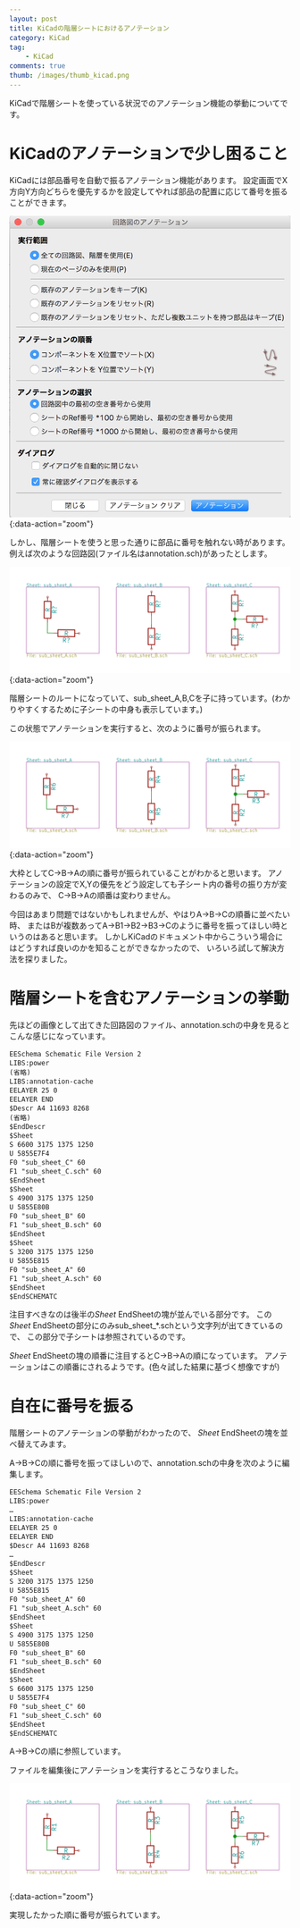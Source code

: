 ```yaml
---
layout: post
title: KiCadの階層シートにおけるアノテーション
category: KiCad
tag:
    - KiCad
comments: true
thumb: /images/thumb_kicad.png
---
```

KiCadで階層シートを使っている状況でのアノテーション機能の挙動についてです。


# KiCadのアノテーションで少し困ること

KiCadには部品番号を自動で振るアノテーション機能があります。
設定画面でX方向Y方向どちらを優先するかを設定してやれば部品の配置に応じて番号を振ることができます。

![](/images/kicad_annotation_config.png){:data-action="zoom"}


しかし、階層シートを使うと思った通りに部品に番号を触れない時があります。
例えば次のような回路図(ファイル名はannotation.sch)があったとします。

![](/images/kicad_annotation1.png){:data-action="zoom"}

階層シートのルートになっていて、sub_sheet_A,B,Cを子に持っています。(わかりやすくするために子シートの中身も表示しています。)

この状態でアノテーションを実行すると、次のように番号が振られます。

![](/images/kicad_annotation2.png){:data-action="zoom"}

大枠としてC->B->Aの順に番号が振られていることがわかると思います。
アノテーションの設定でX,Yの優先をどう設定しても子シート内の番号の振り方が変わるのみで、
C->B->Aの順番は変わりません。

今回はあまり問題ではないかもしれませんが、やはりA->B->Cの順番に並べたい時、
またはBが複数あってA->B1->B2->B3->Cのように番号を振ってほしい時というのはあると思います。
しかしKiCadのドキュメント中からこういう場合にはどうすれば良いのかを知ることができなかったので、
いろいろ試して解決方法を探りました。


# 階層シートを含むアノテーションの挙動

先ほどの画像として出てきた回路図のファイル、annotation.schの中身を見るとこんな感じになっています。

```
EESchema Schematic File Version 2
LIBS:power
(省略)
LIBS:annotation-cache
EELAYER 25 0
EELAYER END
$Descr A4 11693 8268
(省略)
$EndDescr
$Sheet
S 6600 3175 1375 1250
U 5855E7F4
F0 "sub_sheet_C" 60
F1 "sub_sheet_C.sch" 60
$EndSheet
$Sheet
S 4900 3175 1375 1250
U 5855E80B
F0 "sub_sheet_B" 60
F1 "sub_sheet_B.sch" 60
$EndSheet
$Sheet
S 3200 3175 1375 1250
U 5855E815
F0 "sub_sheet_A" 60
F1 "sub_sheet_A.sch" 60
$EndSheet
$EndSCHEMATC
```

注目すべきなのは後半の$Sheet~$EndSheetの塊が並んでいる部分です。
この$Sheet~$EndSheetの部分にのみsub_sheet_*.schという文字列が出てきているので、
この部分で子シートは参照されているのです。

$Sheet~$EndSheetの塊の順番に注目するとC->B->Aの順になっています。
アノテーションはこの順番にされるようです。(色々試した結果に基づく想像ですが)


# 自在に番号を振る

階層シートのアノテーションの挙動がわかったので、
$Sheet~$EndSheetの塊を並べ替えてみます。

A->B->Cの順に番号を振ってほしいので、annotation.schの中身を次のように編集します。

```
EESchema Schematic File Version 2
LIBS:power
…
LIBS:annotation-cache
EELAYER 25 0
EELAYER END
$Descr A4 11693 8268
…
$EndDescr
$Sheet
S 3200 3175 1375 1250
U 5855E815
F0 "sub_sheet_A" 60
F1 "sub_sheet_A.sch" 60
$EndSheet
$Sheet
S 4900 3175 1375 1250
U 5855E80B
F0 "sub_sheet_B" 60
F1 "sub_sheet_B.sch" 60
$EndSheet
$Sheet
S 6600 3175 1375 1250
U 5855E7F4
F0 "sub_sheet_C" 60
F1 "sub_sheet_C.sch" 60
$EndSheet
$EndSCHEMATC
```

A->B->Cの順に参照しています。

ファイルを編集後にアノテーションを実行するとこうなりました。

![](/images/kicad_annotation3.png){:data-action="zoom"}

実現したかった順に番号が振られています。

